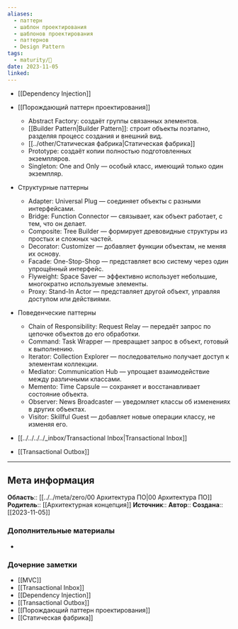 ```yaml
---
aliases:
  - паттерн
  - шаблон проектирования
  - шаблонов проектирования
  - паттернов
  - Design Pattern
tags:
  - maturity/🌱
date: 2023-11-05
linked:
---
```

- [[Dependency Injection]]
- [[Порождающий паттерн проектирования]]
	- Abstract Factory: создаёт группы связанных элементов.
	- [[Builder Pattern|Builder Pattern]]: строит объекты поэтапно, разделяя процесс создания и внешний вид.
	- [[../other/Статическая фабрика|Статическая фабрика]]
	- Prototype: создаёт копии полностью подготовленных экземпляров.
	- Singleton: One and Only — особый класс, имеющий только один экземпляр.
- Структурные паттерны
	- Adapter: Universal Plug — соединяет объекты с разными интерфейсами.
	- Bridge: Function Connector — связывает, как объект работает, с тем, что он делает.
	- Composite: Tree Builder — формирует древовидные структуры из простых и сложных частей.
	- Decorator: Customizer — добавляет функции объектам, не меняя их основу.
	- Facade: One-Stop-Shop — представляет всю систему через один упрощённый интерфейс.
	- Flyweight: Space Saver — эффективно использует небольшие, многократно используемые элементы.
	- Proxy: Stand-In Actor — представляет другой объект, управляя доступом или действиями.
- Поведенческие паттерны
	- Chain of Responsibility: Request Relay — передаёт запрос по цепочке объектов до его обработки.
	- Command: Task Wrapper — превращает запрос в объект, готовый к выполнению.
	- Iterator: Collection Explorer — последовательно получает доступ к элементам коллекции.
	- Mediator: Communication Hub — упрощает взаимодействие между различными классами.
	- Memento: Time Capsule — сохраняет и восстанавливает состояние объекта.
	- Observer: News Broadcaster — уведомляет классы об изменениях в других объектах.
	- Visitor: Skillful Guest — добавляет новые операции классу, не изменяя его.

- [[../../../../_inbox/Transactional Inbox|Transactional Inbox]]
- [[Transactional Outbox]]

***
## Мета информация
**Область**:: [[../../meta/zero/00 Архитектура ПО|00 Архитектура ПО]]
**Родитель**:: [[Архитектурная концепция]]
**Источник**:: 
**Автор**:: 
**Создана**:: [[2023-11-05]]
### Дополнительные материалы
- 
### Дочерние заметки
<!-- QueryToSerialize: LIST FROM [[]] WHERE contains(Родитель, this.file.link) or contains(parents, this.file.link) -->
<!-- SerializedQuery: LIST FROM [[]] WHERE contains(Родитель, this.file.link) or contains(parents, this.file.link) -->
- [[MVC]]
- [[Transactional Inbox]]
- [[Dependency Injection]]
- [[Transactional Outbox]]
- [[Порождающий паттерн проектирования]]
- [[Статическая фабрика]]
<!-- SerializedQuery END -->
